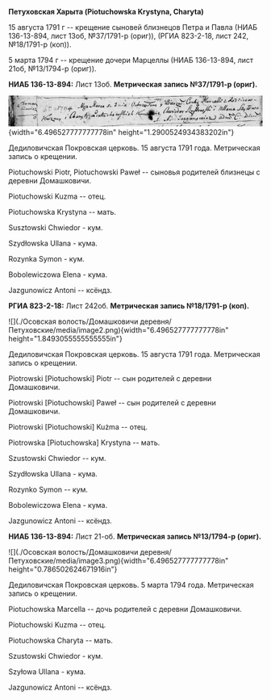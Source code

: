 **Петуховская Харыта (Piotuchowska Krystyna, Charyta)**

15 августа 1791 г -- крещение сыновей близнецов Петра и Павла (НИАБ
136-13-894, лист 13об, №37/1791-р (ориг)), (РГИА 823-2-18, лист 242,
№18/1791-р (коп)).

5 марта 1794 г -- крещение дочери Марцеллы (НИАБ 136-13-894, лист 21об,
№13/1794-р (ориг)).

**НИАБ 136-13-894:** Лист 13об. **Метрическая запись №37/1791-р
(ориг).**

![](./media/ad5a45d12db25b9ed2c52da9e23017a880afc11f.png){width="6.496527777777778in"
height="1.2900524934383202in"}

Дедиловичская Покровская церковь. 15 августа 1791 года. Метрическая
запись о крещении.

Piotuchowski Piotr, Piotuchowski Paweł -- сыновья родителей близнецы с
деревни Домашковичи.

Piotuchowski Kuzma -- отец.

Piotuchowska Krystyna -- мать.

Susztowski Chwiedor - кум.

Szydłowska Ullana - кума.

Rozynka Symon - кум.

Bobolewiczowa Elena - кума.

Jazgunowicz Antoni -- ксёндз.

**РГИА 823-2-18:** Лист 242об. **Метрическая запись №18/1791-р (коп).**

![](./Осовская волость/Домашковичи деревня/Петуховские/media/image2.png){width="6.496527777777778in"
height="1.8493055555555555in"}

Дедиловичская Покровская церковь. 15 августа 1791 года. Метрическая
запись о крещении.

Piotrowski \[Piotuchowski\] Piotr -- сын родителей с деревни
Домашковичи.

Piotrowski \[Piotuchowski\] Paweł -- сын родителей с деревни
Домашковичи.

Piotrowski \[Piotuchowski\] Kużma -- отец.

Piotrowska \[Piotuchowska\] Krystyna -- мать.

Szustowski Chwiedor -- кум.

Szydłowska Ullana - кума.

Rozynko Symon -- кум.

Bobolewiczowa Elena - кума.

Jazgunowicz Antoni -- ксёндз.

**НИАБ 136-13-894:** Лист 21-об. **Метрическая запись №13/1794-р
(ориг).**

![](./Осовская волость/Домашковичи деревня/Петуховские/media/image3.png){width="6.496527777777778in"
height="0.786502624671916in"}

Дедиловичская Покровская церковь. 5 марта 1794 года. Метрическая запись
о крещении.

Piotuchowska Marcella -- дочь родителей с деревни Домашковичи.

Piotuchowski Kuzma -- отец.

Piotuchowska Charyta -- мать.

Szustowski Chwiedor - кум.

Szyłowa Ullana - кума.

Jazgunowicz Antoni -- ксёндз.
